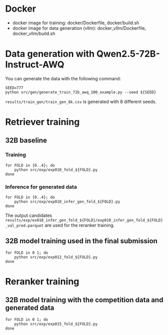 # Docker
- docker image for training: docker/Dockerfile, docker/build.sh
- docker image for data generation (vllm): docker_vllm/Dockerfile, docker_vllm/build.sh

# Data generation with Qwen2.5-72B-Instruct-AWQ
You can generate the data with the following command:
```
SEED=777
python src/gen/generate_train_72b_awq_100_example.py --seed ${SEED}
```

`results/train_gen/train_gen_8k.csv` is generated with 8 different seeds.

# Retriever training
## 32B baseline
### Training
```
for FOLD in {0..4}; do
    python src/exp/exp010_fold_${FOLD}.py
done
```
### Inference for generated data
```
for FOLD in {0..4}; do
    python src/exp/exp010_infer_gen_fold_${FOLD}.py
done
```
The output candidates `results/exp/ex010_infer_gen_fold_${FOLD}/exp010_infer_gen_fold_${FOLD}_val_pred.parquet` are used for the reranker training.
## 32B model training used in the final submission
```
for FOLD in 0 1; do
    python src/exp/exp012_fold_${FOLD}.py
done
```

# Reranker training
## 32B model training with the competition data and generated data
```
for FOLD in 0 1; do
    python src/exp/exp015_fold_${FOLD}.py
done
```
